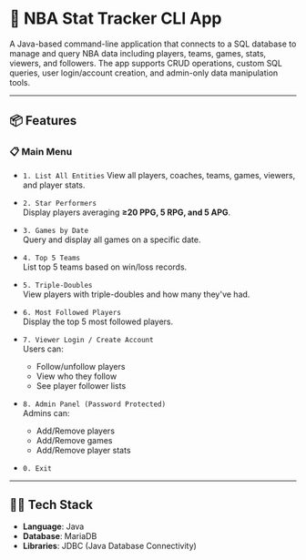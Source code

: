 # 🏀 NBA Stat Tracker CLI App

A Java-based command-line application that connects to a SQL database to manage and query NBA data including players, teams, games, stats, viewers, and followers. The app supports CRUD operations, custom SQL queries, user login/account creation, and admin-only data manipulation tools.

---

## 📦 Features

### 📋 Main Menu
- `1. List All Entities`
   View all players, coaches, teams, games, viewers, and player stats.


- `2. Star Performers`  
  Display players averaging **≥20 PPG, 5 RPG, and 5 APG**.


- `3. Games by Date`  
  Query and display all games on a specific date.


- `4. Top 5 Teams`  
  List top 5 teams based on win/loss records.


- `5. Triple-Doubles`  
  View players with triple-doubles and how many they've had.


- `6. Most Followed Players`  
  Display the top 5 most followed players.


- `7. Viewer Login / Create Account`  
  Users can:
    - Follow/unfollow players
    - View who they follow
    - See player follower lists


- `8. Admin Panel (Password Protected)`  
  Admins can:
    - Add/Remove players
    - Add/Remove games
    - Add/Remove player stats


- `0. Exit`

---

## 🧑‍💻 Tech Stack

- **Language**: Java
- **Database**: MariaDB
- **Libraries**: JDBC (Java Database Connectivity)
